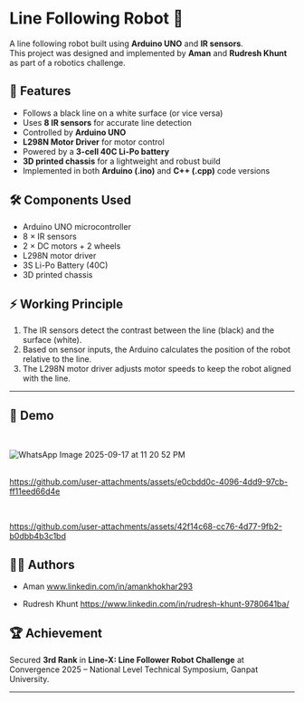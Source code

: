 # Line Following Robot 🤖

A line following robot built using **Arduino UNO** and **IR sensors**.  
This project was designed and implemented by **Aman** and **Rudresh Khunt** as part of a robotics challenge.  

## 🚀 Features
- Follows a black line on a white surface (or vice versa)
- Uses **8 IR sensors** for accurate line detection
- Controlled by **Arduino UNO**
- **L298N Motor Driver** for motor control
- Powered by a **3-cell 40C Li-Po battery**
- **3D printed chassis** for a lightweight and robust build
- Implemented in both **Arduino (.ino)** and **C++ (.cpp)** code versions

## 🛠️ Components Used
- Arduino UNO microcontroller  
- 8 × IR sensors  
- 2 × DC motors + 2 wheels  
- L298N motor driver  
- 3S Li-Po Battery (40C)  
- 3D printed chassis  

## ⚡ Working Principle
1. The IR sensors detect the contrast between the line (black) and the surface (white).  
2. Based on sensor inputs, the Arduino calculates the position of the robot relative to the line.  
3. The L298N motor driver adjusts motor speeds to keep the robot aligned with the line.  


----


## 📸 Demo
<br>

![WhatsApp Image 2025-09-17 at 11 20 52 PM](https://github.com/user-attachments/assets/3fe75584-d7c8-4af1-b49e-6d6db2ffec54)
<br>
<br>

https://github.com/user-attachments/assets/e0cbdd0c-4096-4dd9-97cb-ff11eed66d4e

<br>



https://github.com/user-attachments/assets/42f14c68-cc76-4d77-9fb2-b0dbb4b3c1bd



## 👨‍💻 Authors
- Aman
    www.linkedin.com/in/amankhokhar293
  
- Rudresh Khunt
    https://www.linkedin.com/in/rudresh-khunt-9780641ba/  

## 🏆 Achievement
Secured **3rd Rank** in **Line-X: Line Follower Robot Challenge** at Convergence 2025 – National Level Technical Symposium, Ganpat University.

------
